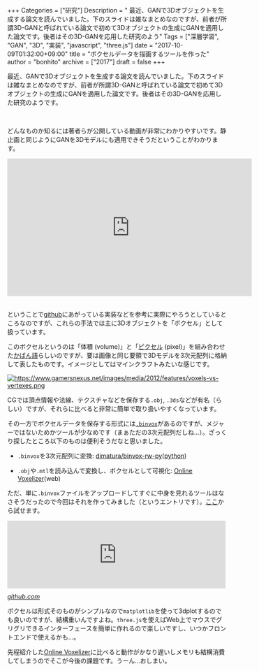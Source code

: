 +++
Categories = ["研究"]
Description = " 最近、GANで3Dオブジェクトを生成する論文を読んでいました。下のスライドは雑なまとめなのですが、前者が所謂3D-GANと呼ばれている論文で初めて3Dオブジェクトの生成にGANを適用した論文です。後者はその3D-GANを応用した研究のよう"
Tags = ["深層学習", "GAN", "3D", "実装", "javascript", "three.js"]
date = "2017-10-09T01:32:00+09:00"
title = "ボクセルデータを描画するツールを作った"
author = "bonhito"
archive = ["2017"]
draft = false
+++

<body>
<p>最近、GANで3Dオブジェクトを生成する論文を読んでいました。下のスライドは雑なまとめなのですが、前者が所謂3D-GANと呼ばれている論文で初めて3Dオブジェクトの生成にGANを適用した論文です。後者はその3D-GANを応用した研究のようです。</p>

<div style="width: 100%; display: flex; justify-content: space-around;">
<script async class="speakerdeck-embed" data-id="f2cc2ea6c2ba4a51aba20235e9cdf413" data-ratio="1.33333333333333" src="//speakerdeck.com/assets/embed.js"></script>
<script async class="speakerdeck-embed" data-id="b1bd4d40396541899cbe3b21c498f94c" data-ratio="1.33333333333333" src="//speakerdeck.com/assets/embed.js"></script>
</div>


<p><br>
どんなものか知るには著者らが公開している動画が非常にわかりやすいです。静止画と同じようにGANを3Dモデルにも適用できそうだということがわかります。</p>

<div align="center">
<iframe width="560" height="315" src="https://www.youtube.com/embed/mfx7uAkUtCI" frameborder="0" allowfullscreen></iframe>
</div>


<p><br>
ということで<a class="keyword" href="http://d.hatena.ne.jp/keyword/github">github</a>にあがっている実装などを参考に実際にやろうとしているところなのですが、これらの手法では主に3Dオブジェクトを「ボクセル」として扱っています。</p>

<p>このボクセルというのは「体積 (volume)」と「<a class="keyword" href="http://d.hatena.ne.jp/keyword/%A5%D4%A5%AF%A5%BB%A5%EB">ピクセル</a> (pixel)」を組み合わせた<a class="keyword" href="http://d.hatena.ne.jp/keyword/%A4%AB%A4%D0%A4%F3%B8%EC">かばん語</a>らしいのですが、要は画像と同じ要領で3Dモデルを3次元配列に格納して表したものです。イメージとしてはマインクラフトみたいな感じです。</p>

<p><a href="https://www.gamersnexus.net/images/media/2012/features/voxels-vs-vertexes.png" class="http-image" target="_blank"><img src="https://www.gamersnexus.net/images/media/2012/features/voxels-vs-vertexes.png" class="http-image" alt="https://www.gamersnexus.net/images/media/2012/features/voxels-vs-vertexes.png"></a></p>

<p>CGでは頂点情報や法線、テクスチャなどを保存する<code>.obj</code>, <code>.3ds</code>などが有名（らしい）ですが、それらに比べると非常に簡単で取り扱いやすくなっています。</p>

<p>その一方でボクセルデータを保存する形式には<a href="http://www.patrickmin.com/binvox/binvox.html"><code>.binvox</code></a>があるのですが、メジャーではないためかツールが少なめです（まぁただの3次元配列だしね…）。ざっくり探したところ以下のものは便利そうだなと思いました。</p>

<ul>
<li><p><code>.binvox</code>を3次元配列に変換: <a href="https://github.com/dimatura/binvox-rw-py">dimatura/binvox-rw-py</a>(<a class="keyword" href="http://d.hatena.ne.jp/keyword/python">python</a>)</p></li>
<li><p><code>.obj</code>や<code>.mtl</code>を読み込んで変換し、ボクセルとして可視化: <a href="http://drububu.com/miscellaneous/voxelizer/">Online Voxelizer</a>(web)</p></li>
</ul>


<p>ただ、単に<code>.binvox</code>ファイルをアップロードしてすぐに中身を見れるツールはなさそうだったので今回はそれを作ってみました（というエントリです）。<a href="https://piyo56.github.io/simple_voxel_viewer/index.html">ここ</a>から試せます。</p>

<p><iframe src="https://hatenablog-parts.com/embed?url=https%3A%2F%2Fgithub.com%2Fpiyo56%2Fsimple_voxel_viewer" title="piyo56/simple_voxel_viewer" class="embed-card embed-webcard" scrolling="no" frameborder="0" style="display: block; width: 100%; height: 155px; max-width: 500px; margin: 10px 0px;"></iframe><cite class="hatena-citation"><a href="https://github.com/piyo56/simple_voxel_viewer">github.com</a></cite></p>

<p>ボクセルは形式そのものがシンプルなので<code>matplotlib</code>を使って3dplotするのでも良いのですが、結構重いんですよね。<code>three.js</code>を使えばWeb上でマウスでグリグリできるインターフェースを簡単に作れるので楽しいですし、いつかフロントエンドで使えるかも…。</p>

<p>先程紹介した<a href="http://drububu.com/miscellaneous/voxelizer/">Online Voxelizer</a>に比べると動作がかなり遅いしメモリも結構消費してしまうのでそこが今後の課題です。うーん…おしまい。</p>
</body>
